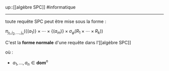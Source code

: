 up::[[algèbre SPC]]
#informatique 

---

toute requête SPC peut être mise sous la forme :

$\pi_{j_{1}, j_{2}, \dots, j_{n}} \left( \{ (a_{1}) \}\times\cdots\times \{ (a_{m}) \} \times \sigma_{\varphi}\left( R_{1}\times\cdots\times R_{k} \right) \right)$

C'est la **forme normale** d'une requête dans l'[[algèbre SPC]] 

où :
 - $a_{1}, \dots, a_{n} \in \mathbf{dom}^{n}$
